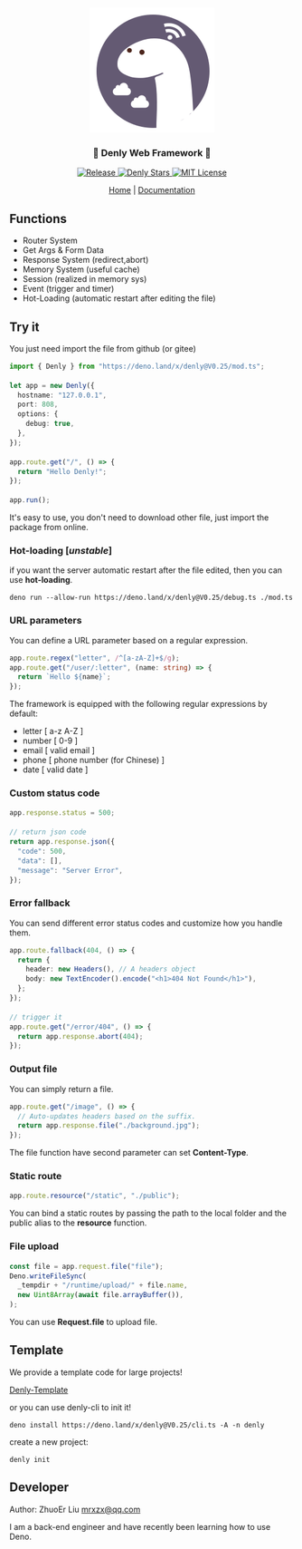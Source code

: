 <p align="center">
    <br />
    <img src="./docs/icon.svg">
    <h3 align="center">🦕 Denly Web Framework 🦕</h3>
    <p align="center">
        <a href="https://github.com/mrxiaozhuox/Denly/releases/latest/">
            <img alt="Release" src="https://img.shields.io/github/v/release/mrxiaozhuox/Denly" />
        </a>
    	<a href="https://github.com/mrxiaozhuox/Denly">
    		<img alt="Denly Stars" src="https://img.shields.io/github/stars/mrxiaozhuox/Denly" />
    	</a>
        <a href="https://github.com/mrxiaozhuox/Denly/blob/master/LICENSE">
        	<img alt="MIT License" src="https://img.shields.io/badge/license-MIT-green" />
        </a>
	</p>
	<p align="center"><a href="https://denly.mrxzx.info">Home</a> | <a href="#">Documentation</a></p>
</p>

## Functions

- Router System
- Get Args & Form Data
- Response System (redirect,abort)
- Memory System (useful cache)
- Session (realized in memory sys)
- Event (trigger and timer)
- Hot-Loading (automatic restart after editing the file)

## Try it

You just need import the file from github (or gitee)

```typescript
import { Denly } from "https://deno.land/x/denly@V0.25/mod.ts";

let app = new Denly({
  hostname: "127.0.0.1",
  port: 808,
  options: {
    debug: true,
  },
});

app.route.get("/", () => {
  return "Hello Denly!";
});

app.run();
```

It's easy to use, you don't need to download other file, just import the package
from online.

### Hot-loading [_unstable_]

if you want the server automatic restart after the file edited, then you can use
**hot-loading**.

```shell
deno run --allow-run https://deno.land/x/denly@V0.25/debug.ts ./mod.ts
```

### URL parameters

You can define a URL parameter based on a regular expression.

```typescript
app.route.regex("letter", /^[a-zA-Z]+$/g);
app.route.get("/user/:letter", (name: string) => {
  return `Hello ${name}`;
});
```

The framework is equipped with the following regular expressions by default:

- letter [ a-z A-Z ]
- number [ 0-9 ]
- email [ valid email ]
- phone [ phone number (for Chinese) ]
- date [ valid date ]

### Custom status code

```typescript
app.response.status = 500;

// return json code
return app.response.json({
  "code": 500,
  "data": [],
  "message": "Server Error",
});
```

### Error fallback

You can send different error status codes and customize how you handle them.

```typescript
app.route.fallback(404, () => {
  return {
    header: new Headers(), // A headers object
    body: new TextEncoder().encode("<h1>404 Not Found</h1>"),
  };
});

// trigger it
app.route.get("/error/404", () => {
  return app.response.abort(404);
});
```

### Output file

You can simply return a file.

```typescript
app.route.get("/image", () => {
  // Auto-updates headers based on the suffix.
  return app.response.file("./background.jpg");
});
```

The file function have second parameter can set **Content-Type**.

### Static route

```typescript
app.route.resource("/static", "./public");
```

You can bind a static routes by passing the path to the local folder and the
public alias to the **resource** function.

### File upload

```typescript
const file = app.request.file("file");
Deno.writeFileSync(
  _tempdir + "/runtime/upload/" + file.name,
  new Uint8Array(await file.arrayBuffer()),
);
```

You can use **Request.file** to upload file.

## Template

We provide a template code for large projects!

[Denly-Template](https://github.com/DenlyJS/Denly-Template)

or you can use denly-cli to init it!

```shell
deno install https://deno.land/x/denly@V0.25/cli.ts -A -n denly
```

create a new project:

```shell
denly init
```

## Developer

Author: ZhuoEr Liu <mrxzx@qq.com>

I am a back-end engineer and have recently been learning how to use Deno.
